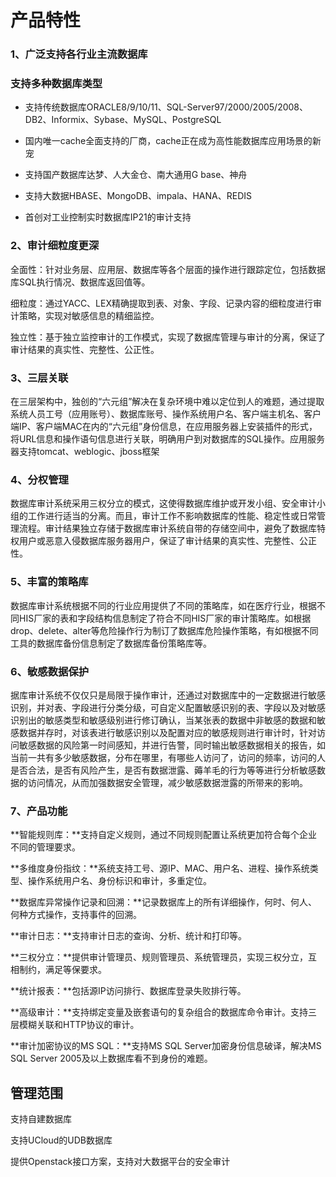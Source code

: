 

# 产品特性

### 1、广泛支持各行业主流数据库

### 支持多种数据库类型

* 支持传统数据库ORACLE8/9/10/11、SQL-Server97/2000/2005/2008、DB2、Informix、Sybase、MySQL、PostgreSQL

* 国内唯一cache全面支持的厂商，cache正在成为高性能数据库应用场景的新宠

*  支持国产数据库达梦、人大金仓、南大通用G base、神舟

* 支持大数据HBASE、MongoDB、impala、HANA、REDIS

* 首创对工业控制实时数据库IP21的审计支持

### 2、审计细粒度更深

全面性：针对业务层、应用层、数据库等各个层面的操作进行跟踪定位，包括数据库SQL执行情况、数据库返回值等。

细粒度：通过YACC、LEX精确提取到表、对象、字段、记录内容的细粒度进行审计策略，实现对敏感信息的精细监控。

独立性：基于独立监控审计的工作模式，实现了数据库管理与审计的分离，保证了审计结果的真实性、完整性、公正性。

### 3、三层关联

在三层架构中，独创的“六元组”解决在复杂环境中难以定位到人的难题，通过提取系统人员工号（应用账号）、数据库账号、操作系统用户名、客户端主机名、客户端IP、客户端MAC在内的“六元组”身份信息，在应用服务器上安装插件的形式，将URL信息和操作语句信息进行关联，明确用户到对数据库的SQL操作。应用服务器支持tomcat、weblogic、jboss框架

### 4、分权管理

数据库审计系统采用三权分立的模式，这使得数据库维护或开发小组、安全审计小组的工作进行适当的分离。而且，审计工作不影响数据库的性能、稳定性或日常管理流程。审计结果独立存储于数据库审计系统自带的存储空间中，避免了数据库特权用户或恶意入侵数据库服务器用户，保证了审计结果的真实性、完整性、公正性。

### 5、丰富的策略库

数据库审计系统根据不同的行业应用提供了不同的策略库，如在医疗行业，根据不同HIS厂家的表和字段结构信息制定了符合不同HIS厂家的审计策略库。如根据drop、delete、alter等危险操作行为制订了数据库危险操作策略，有如根据不同工具的数据库备份信息制定了数据库备份策略库等。

### 6、敏感数据保护

据库审计系统不仅仅只是局限于操作审计，还通过对数据库中的一定数据进行敏感识别，并对表、字段进行分类分级，可自定义配置敏感识别的表、字段以及对敏感识别出的敏感类型和敏感级别进行修订确认，当某张表的数据中非敏感的数据和敏感数据并存时，对该表进行敏感识别以及配置对应的敏感规则进行审计时，针对访问敏感数据的风险第一时间感知，并进行告警，同时输出敏感数据相关的报告，如当前一共有多少敏感数据，分布在哪里，有哪些人访问了，访问的频率，访问的人是否合法，是否有风险产生，是否有数据泄露、薅羊毛的行为等等进行分析敏感数据的访问情况，从而加强数据安全管理，减少敏感数据泄露的所带来的影响。

### 7、产品功能

**智能规则库：**支持自定义规则，通过不同规则配置让系统更加符合每个企业不同的管理要求。

**多维度身份指纹：**系统支持工号、源IP、MAC、用户名、进程、操作系统类型、操作系统用户名、身份标识和审计，多重定位。

**数据库异常操作记录和回溯：**记录数据库上的所有详细操作，何时、何人、何种方式操作，支持事件的回溯。

**审计日志：**支持审计日志的查询、分析、统计和打印等。

**三权分立：**提供审计管理员、规则管理员、系统管理员，实现三权分立，互相制约，满足等保要求。

**统计报表：**包括源IP访问排行、数据库登录失败排行等。

**高级审计：**支持绑定变量及嵌套语句的复杂组合的数据库命令审计。支持三层模糊关联和HTTP协议的审计。

**审计加密协议的MS SQL：**支持MS SQL Server加密身份信息破译，解决MS SQL Server
2005及以上数据库看不到身份的难题。

## 管理范围

支持自建数据库

支持UCloud的UDB数据库

提供Openstack接口方案，支持对大数据平台的安全审计

